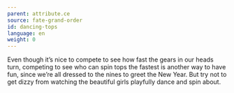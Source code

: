 ```yaml
---
parent: attribute.ce
source: fate-grand-order
id: dancing-tops
language: en
weight: 0
---
```


Even though it’s nice to compete to see how fast the gears in our heads turn, competing to see who can spin tops the fastest is another way to have fun, since we’re all dressed to the nines to greet the New Year.
But try not to get dizzy from watching the beautiful girls playfully dance and spin about.
